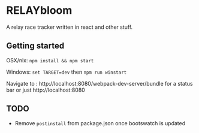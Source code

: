 # RELAYbloom

A relay race tracker written in react and other stuff. 

## Getting started

OSX/nix: `npm install && npm start`

Windows: `set TARGET=dev` then `npm run winstart`

Navigate to : http://localhost:8080/webpack-dev-server/bundle for a status bar or just http://localhost:8080

## TODO

* Remove `postinstall` from package.json once bootswatch is updated